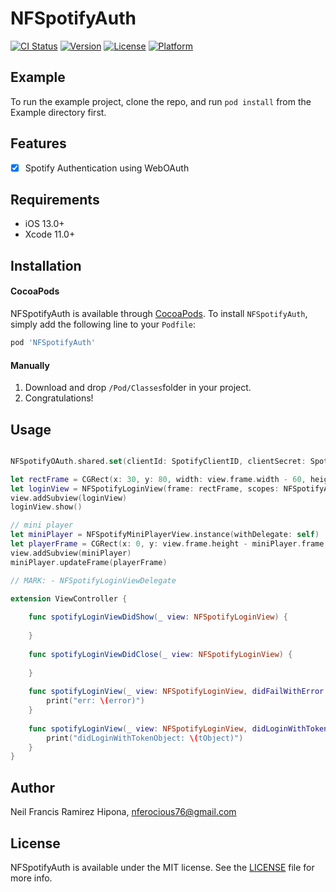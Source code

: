 # NFSpotifyAuth

[![CI Status](https://img.shields.io/travis/nferocious76/NFSpotifyAuth.svg?style=flat)](https://travis-ci.org/nferocious76/NFSpotifyAuth)
[![Version](https://img.shields.io/cocoapods/v/NFSpotifyAuth.svg?style=flat)](https://cocoapods.org/pods/NFSpotifyAuth)
[![License](https://img.shields.io/cocoapods/l/NFSpotifyAuth.svg?style=flat)](https://cocoapods.org/pods/NFSpotifyAuth)
[![Platform](https://img.shields.io/cocoapods/p/NFSpotifyAuth.svg?style=flat)](https://cocoapods.org/pods/NFSpotifyAuth)

## Example

To run the example project, clone the repo, and run `pod install` from the Example directory first.

## Features

- [x] Spotify Authentication using WebOAuth

## Requirements

- iOS 13.0+
- Xcode 11.0+

## Installation

#### CocoaPods
NFSpotifyAuth is available through [CocoaPods](http://cocoapods.org/). To install `NFSpotifyAuth`, simply add the following line to your `Podfile`:

```ruby
pod 'NFSpotifyAuth'
```

#### Manually
1. Download and drop ```/Pod/Classes```folder in your project.  
2. Congratulations!  

## Usage

```swift

NFSpotifyOAuth.shared.set(clientId: SpotifyClientID, clientSecret: SpotifyClientSecret, redirectURI: SpotifyCallbackURI)

let rectFrame = CGRect(x: 30, y: 80, width: view.frame.width - 60, height: 400)
let loginView = NFSpotifyLoginView(frame: rectFrame, scopes: NFSpotifyAvailableScopes, delegate: self)
view.addSubview(loginView)
loginView.show()

// mini player
let miniPlayer = NFSpotifyMiniPlayerView.instance(withDelegate: self)
let playerFrame = CGRect(x: 0, y: view.frame.height - miniPlayer.frame.size.height, width: view.frame.size.width, height: miniPlayer.frame.size.height)
view.addSubview(miniPlayer)
miniPlayer.updateFrame(playerFrame)

// MARK: - NFSpotifyLoginViewDelegate

extension ViewController {
    
    func spotifyLoginViewDidShow(_ view: NFSpotifyLoginView) {
    
    }
    
    func spotifyLoginViewDidClose(_ view: NFSpotifyLoginView) {
    
    }
    
    func spotifyLoginView(_ view: NFSpotifyLoginView, didFailWithError error: Error?) {
        print("err: \(error)")
    }
    
    func spotifyLoginView(_ view: NFSpotifyLoginView, didLoginWithTokenObject tObject: NFSpotifyToken) {
        print("didLoginWithTokenObject: \(tObject)")
    }
}

```

## Author

Neil Francis Ramirez Hipona, nferocious76@gmail.com

## License

NFSpotifyAuth is available under the MIT license. See the [LICENSE](https://github.com/nferocious76/NFSpotifyAuth/blob/master/LICENSE) file for more info.
